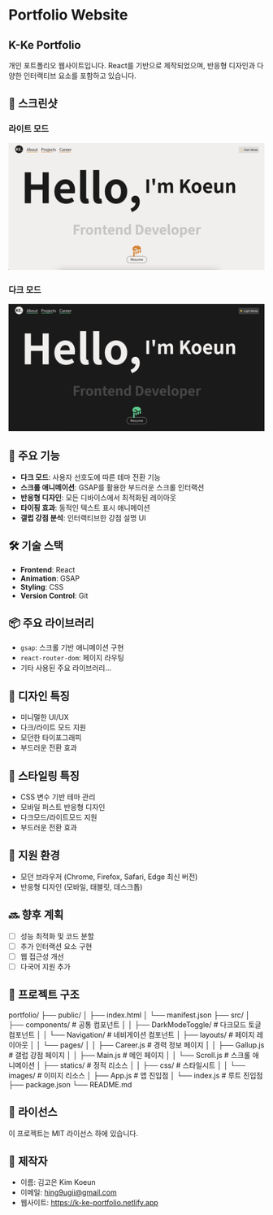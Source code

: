 # Portfolio Website

## K-Ke Portfolio

개인 포트폴리오 웹사이트입니다. React를 기반으로 제작되었으며, 반응형 디자인과 다양한 인터랙티브 요소를 포함하고 있습니다.

## 📸 스크린샷

### 라이트 모드

![라이트 모드](./src/statics/images/screenshot-light.png)

### 다크 모드

![다크 모드](./src/statics/images/screenshot-dark.png)

## 🚀 주요 기능

- **다크 모드**: 사용자 선호도에 따른 테마 전환 기능
- **스크롤 애니메이션**: GSAP를 활용한 부드러운 스크롤 인터랙션
- **반응형 디자인**: 모든 디바이스에서 최적화된 레이아웃
- **타이핑 효과**: 동적인 텍스트 표시 애니메이션
- **갤럽 강점 분석**: 인터랙티브한 강점 설명 UI

## 🛠 기술 스택

- **Frontend**: React
- **Animation**: GSAP
- **Styling**: CSS
- **Version Control**: Git

## 📦 주요 라이브러리

- `gsap`: 스크롤 기반 애니메이션 구현
- `react-router-dom`: 페이지 라우팅
- 기타 사용된 주요 라이브러리...

## 🎨 디자인 특징

- 미니멀한 UI/UX
- 다크/라이트 모드 지원
- 모던한 타이포그래피
- 부드러운 전환 효과

## 🎨 스타일링 특징

- CSS 변수 기반 테마 관리
- 모바일 퍼스트 반응형 디자인
- 다크모드/라이트모드 지원
- 부드러운 전환 효과

## 📱 지원 환경

- 모던 브라우저 (Chrome, Firefox, Safari, Edge 최신 버전)
- 반응형 디자인 (모바일, 태블릿, 데스크톱)

## 🔜 향후 계획

- [ ] 성능 최적화 및 코드 분할
- [ ] 추가 인터랙션 요소 구현
- [ ] 웹 접근성 개선
- [ ] 다국어 지원 추가

## 📁 프로젝트 구조

portfolio/
├── public/
│ ├── index.html
│ └── manifest.json
├── src/
│ ├── components/ # 공통 컴포넌트
│ │ ├── DarkModeToggle/ # 다크모드 토글 컴포넌트
│ │ └── Navigation/ # 네비게이션 컴포넌트
│ ├── layouts/ # 페이지 레이아웃
│ │ └── pages/
│ │ ├── Career.js # 경력 정보 페이지
│ │ ├── Gallup.js # 갤럽 강점 페이지
│ │ ├── Main.js # 메인 페이지
│ │ └── Scroll.js # 스크롤 애니메이션
│ ├── statics/ # 정적 리소스
│ │ ├── css/ # 스타일시트
│ │ └── images/ # 이미지 리소스
│ ├── App.js # 앱 진입점
│ └── index.js # 루트 진입점
├── package.json
└── README.md

## 📝 라이선스

이 프로젝트는 MIT 라이선스 하에 있습니다.

## 👤 제작자

- 이름: 김고은 Kim Koeun
- 이메일: hing9ugii@gmail.com
- 웹사이트: https://k-ke-portfolio.netlify.app
